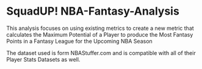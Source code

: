 # SquadUP! NBA-Fantasy-Analysis

This analysis focuses on using existing metrics to create a new metric that calculates the Maximum Potential of a Player to produce the Most Fantasy Points in a Fantasy League for the Upcoming NBA Season

The dataset used is form NBAStuffer.com and is compatible with all of their Player Stats Datasets as well.
